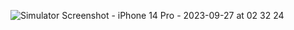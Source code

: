 ![Simulator Screenshot - iPhone 14 Pro - 2023-09-27 at 02 32 24](https://github.com/isglyv/Xylophone-iOS/assets/136113135/903f7276-933c-43c6-bbb2-28ae72cd8698)

